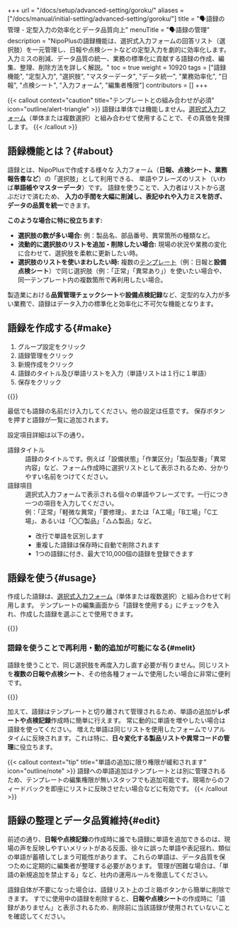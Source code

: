 +++
url = "/docs/setup/advanced-setting/goroku/"
aliases = ["/docs/manual/initial-setting/advanced-setting/goroku/"]
title = "🗣️語録の管理 - 定型入力の効率化とデータ品質向上"
menuTitle = "🗣️語録の管理"
description = "NipoPlusの語録機能は、選択式入力フォームの回答リスト（選択肢）を一元管理し、日報や点検シートなどの定型入力を劇的に効率化します。入力ミスの削減、データ品質の統一、業務の標準化に貢献する語録の作成、編集、整理、削除方法を詳しく解説。"
toc = true
weight = 10920
tags = ["語録機能", "定型入力", "選択肢", "マスターデータ", "データ統一", "業務効率化", "日報", "点検シート", "入力フォーム", "編集者権限"]
contributors = []
+++

{{< callout context="caution" title="テンプレートとの組み合わせが必須" icon="outline/alert-triangle" >}}
語録は単体では機能しません。[選択式入力フォーム](/docs/template/selects/#plain)（単体または複数選択）と組み合わせて使用することで、その真価を発揮します。
{{< /callout >}}

## 語録機能とは？{#about}

語録とは、NipoPlusで作成する様々な 入力フォーム（**日報、点検シート、業務報告書など**）の「選択肢」として利用できる、 単語やフレーズのリスト（いわば**単語帳やマスターデータ**）です。
語録を使うことで、入力者はリストから選ぶだけで済むため、 **入力の手間を大幅に削減し、表記ゆれや入力ミスを防ぎ、データの品質を統一**できます。

**このような場合に特に役立ちます:**

- **選択肢の数が多い場合:** 例：製品名、部品番号、異常箇所の種類など。
- **流動的に選択肢のリストを追加・削除したい場合:** 現場の状況や業務の変化に合わせて、選択肢を柔軟に更新したい時。
- **選択肢のリストを使いまわしたい時:** 複数の[テンプレート](/docs/template/make/)（例：日報と**設備点検シート**）で同じ選択肢（例：「正常」「異常あり」）を使いたい場合や、同一テンプレート内の複数箇所で再利用したい場合。

製造業における**品質管理チェックシート**や**設備点検記録**など、定型的な入力が多い業務で、語録はデータ入力の標準化と効率化に不可欠な機能となります。

## 語録を作成する{#make}

1.  グループ設定をクリック
1.  語録管理をクリック
1.  新規作成をクリック
1.  語録のタイトル及び単語リストを入力（単語リストは１行に１単語）
1.  保存をクリック

{{<icatch filename="img/make-word-list" msg="語録は、日報や点検シートの入力項目を効率化する「定型入力リスト」のイメージです">}}

最低でも語録の名前だけ入力してください。他の設定は任意です。
保存ボタンを押すと語録が一覧に追加されます。

設定項目詳細は以下の通り。

<dl class="basic">
<dt>語録タイトル</dt>
<dd>語録のタイトルです。例えば「設備状態」「作業区分」「製品型番」「異常内容」など、フォーム作成時に選択リストとして表示されるため、分かりやすい名前をつけてください。</dd>
<dt>語録項目</dt>
<dd>選択式入力フォームで表示される個々の単語やフレーズです。一行につき一つの項目を入力してください。<br>例：「正常」「軽微な異常」「要修理」、または「A工場」「B工場」「C工場」、あるいは「〇〇製品」「△△製品」など。<br><ul><li>改行で単語を区別します</li><li>重複した語録は保存時に自動で削除されます</li><li>1つの語録に付き、最大で10,000個の語録を登録できます</li></ul></dd>
</dl>

## 語録を使う{#usage}

作成した語録は、[選択式入力フォーム](/docs/template/selects/#plain)（単体または複数選択）と組み合わせて利用します。
テンプレートの編集画面から「語録を使用する」にチェックを入れ、作成した語録を選ぶことで使用できます。

{{<iTablet filename="img/goroku" msg="テンプレートの編集画面から、日報や点検シートの選択式入力フォームに語録を連携させます" alice="here">}}

### 語録を使うことで再利用・動的追加が可能になる{#melit}

語録を使うことで、同じ選択肢を再度入力し直す必要が有りません。同じリストを**複数の日報や点検シート**、その他各種フォームで使用したい場合に非常に便利です。

{{<iTablet filename="img/gorokuWrite" msg="語録を使った選択肢の入力例です。一度登録したリストを様々な箇所で再利用できるので、入力の手間と時間を大幅に削減できます" alice="ok">}}

加えて、語録はテンプレートと切り離されて管理されるため、単語の追加が**レポートや点検記録**作成時に簡単に行えます。
常に動的に単語を増やしたい場合は語録を使ってください。
増えた単語は同じリストを使用したフォームでリアルタイムに反映されます。これは特に、**日々変化する製品リストや異常コードの管理**に役立ちます。

{{< callout context="tip" title="単語の追加に限り権限が緩和されます" icon="outline/note" >}}
語録への単語追加はテンプレートとは別に管理されるため、テンプレートの編集権限が無いスタッフでも追加可能です。現場からのフィードバックを即座にリストに反映させたい場合などに有効です。
{{< /callout >}}

## 語録の整理とデータ品質維持{#edit}

前述の通り、**日報や点検記録**の作成時に誰でも語録に単語を追加できるのは、現場の声を反映しやすいメリットがある反面、徐々に誤った単語や表記揺れ、類似の単語が蓄積してしまう可能性があります。
これらの単語は、データ品質を保つために定期的に編集者が整理する必要があります。
管理が困難な場合は、「単語の新規追加を禁止する」など、社内の運用ルールを徹底してください。

語録自体が不要になった場合は、語録リスト上のゴミ箱ボタンから簡単に削除できます。
すでに使用中の語録を削除すると、**日報や点検シート**の作成時に「語録がありません」と表示されるため、削除前に当該語録が使用されていないことを確認してください。
